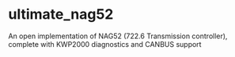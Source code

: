 # ultimate_nag52
An open implementation of NAG52 (722.6 Transmission controller), complete with KWP2000 diagnostics and CANBUS support
